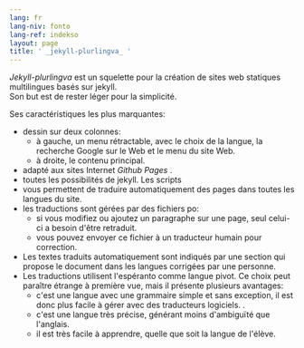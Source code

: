 ```yaml
---
lang: fr
lang-niv: fonto
lang-ref: indekso
layout: page
title: ' _jekyll-plurlingva_ '
---
```


 _Jekyll-plurlingva_ est un squelette pour la création de sites web statiques multilingues basés sur jekyll.  
Son but est de rester léger pour la simplicité.

Ses caractéristiques les plus marquantes:
 * dessin sur deux colonnes:
   * à gauche, un menu rétractable, avec le choix de la langue, la recherche Google sur le Web et le menu du site Web.
   * à droite, le contenu principal.
 * adapté aux sites Internet _Github Pages_ .
 * toutes les possibilités de jekyll. Les scripts
 * vous permettent de traduire automatiquement des pages dans toutes les langues du site.
 * les traductions sont gérées par des fichiers po:
   * si vous modifiez ou ajoutez un paragraphe sur une page, seul celui-ci a besoin d'être retraduit.
   * vous pouvez envoyer ce fichier à un traducteur humain pour correction.
 * Les textes traduits automatiquement sont indiqués par une section qui propose le document dans les langues corrigées par une personne.
 * Les traductions utilisent l'espéranto comme langue pivot. Ce choix peut paraître étrange à première vue, mais il présente plusieurs avantages:
   * c'est une langue avec une grammaire simple et sans exception, il est donc plus facile à gérer avec des traducteurs logiciels. .
   * c'est une langue très précise, générant moins d'ambiguïté que l'anglais.
   * il est très facile à apprendre, quelle que soit la langue de l'élève.


